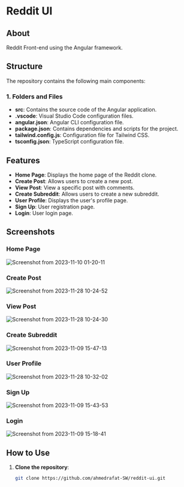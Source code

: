 # Reddit UI

## About

Reddit Front-end using the Angular framework.

## Structure

The repository contains the following main components:

### 1. Folders and Files
- **src**: Contains the source code of the Angular application.
- **.vscode**: Visual Studio Code configuration files.
- **angular.json**: Angular CLI configuration file.
- **package.json**: Contains dependencies and scripts for the project.
- **tailwind.config.js**: Configuration file for Tailwind CSS.
- **tsconfig.json**: TypeScript configuration file.

## Features

- **Home Page**: Displays the home page of the Reddit clone.
- **Create Post**: Allows users to create a new post.
- **View Post**: View a specific post with comments.
- **Create Subreddit**: Allows users to create a new subreddit.
- **User Profile**: Displays the user's profile page.
- **Sign Up**: User registration page.
- **Login**: User login page.

## Screenshots

### Home Page
![Screenshot from 2023-11-10 01-20-11](https://github.com/ahmedrafat-SW/reddit-ui/assets/129176607/65bed692-4f21-4c31-8a72-fa73297e4709)

### Create Post
![Screenshot from 2023-11-28 10-24-52](https://github.com/ahmedrafat-SW/reddit-ui/assets/129176607/e0c4f754-e444-4f80-bb44-93ef54d0a513)
### View Post
![Screenshot from 2023-11-28 10-24-30](https://github.com/ahmedrafat-SW/reddit-ui/assets/129176607/618c8643-7aeb-4815-ba9d-9e69db54f1e6)

### Create Subreddit
![Screenshot from 2023-11-09 15-47-13](https://github.com/ahmedrafat-SW/reddit-ui/assets/129176607/a1cd6d98-f026-44ea-a32f-743a5463ca75)

### User Profile
![Screenshot from 2023-11-28 10-32-02](https://github.com/ahmedrafat-SW/reddit-ui/assets/129176607/dcb6a1fb-3668-4511-9083-b194900dc62e)

### Sign Up
![Screenshot from 2023-11-09 15-43-53](https://github.com/ahmedrafat-SW/reddit-ui/assets/129176607/6016a5d1-4055-43e7-9a15-2e073e466d43)

### Login
![Screenshot from 2023-11-09 15-18-41](https://github.com/ahmedrafat-SW/reddit-ui/assets/129176607/0aeb5d84-d246-45d7-aa14-2bc98f8aff0e)

## How to Use

1. **Clone the repository**:
   ```sh
   git clone https://github.com/ahmedrafat-SW/reddit-ui.git

